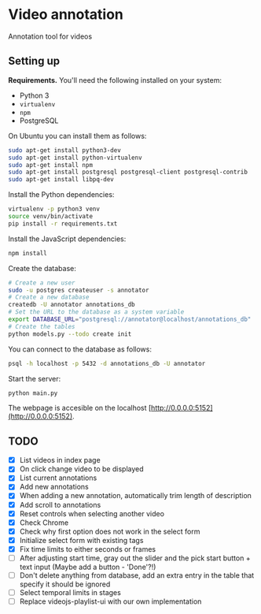 # Video annotation

Annotation tool for videos

## Setting up

**Requirements.**
You'll need the following installed on your system:

* Python 3
* `virtualenv`
* `npm`
* PostgreSQL

On Ubuntu you can install them as follows:

```bash
sudo apt-get install python3-dev
sudo apt-get install python-virtualenv
sudo apt-get install npm
sudo apt-get install postgresql postgresql-client postgresql-contrib
sudo apt-get install libpq-dev
```

Install the Python dependencies:

```bash
virtualenv -p python3 venv
source venv/bin/activate
pip install -r requirements.txt
```

Install the JavaScript dependencies:

```bash
npm install
```

Create the database:

```bash
# Create a new user
sudo -u postgres createuser -s annotator
# Create a new database
createdb -U annotator annotations_db
# Set the URL to the database as a system variable
export DATABASE_URL="postgresql://annotator@localhost/annotations_db"
# Create the tables
python models.py --todo create init
```

You can connect to the database as follows:

```bash
psql -h localhost -p 5432 -d annotations_db -U annotator
```

Start the server:

```bash
python main.py
```

The webpage is accesible on the localhost [http://0.0.0.0:5152](http://0.0.0.0:5152).

## TODO

- [x] List videos in index page
- [x] On click change video to be displayed
- [x] List current annotations
- [x] Add new annotations
- [x] When adding a new annotation, automatically trim length of description
- [x] Add scroll to annotations
- [x] Reset controls when selecting another video
- [x] Check Chrome
- [x] Check why first option does not work in the select form
- [x] Initialize select form with existing tags
- [x] Fix time limits to either seconds or frames
- [ ] After adjusting start time, gray out the slider and the pick start button + text input (Maybe add a button - 'Done'?!)
- [ ] Don't delete anything from database, add an extra entry in the table that specify it should be ignored
- [ ] Select temporal limits in stages
- [ ] Replace videojs-playlist-ui with our own implementation
